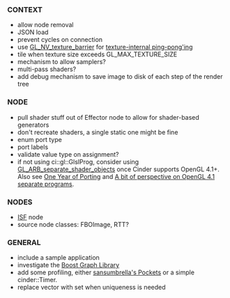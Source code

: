 
### CONTEXT
- allow node removal
- JSON load
- prevent cycles on connection
- use [GL_NV_texture_barrier](http://www.opengl.org/registry/specs/NV/texture_barrier.txt) for [texture-internal ping-pong'ing](https://www.opengl.org/discussion_boards/showthread.php/173265-GL_NV_texture_barrier-on-ATI?p=1214070&viewfull=1#post1214070)
- tile when texture size exceeds GL_MAX_TEXTURE_SIZE
- mechanism to allow samplers?
- multi-pass shaders?
- add debug mechanism to save image to disk of each step of the render tree

### NODE
- pull shader stuff out of Effector node to allow for shader-based generators
- don't recreate shaders, a single static one might be fine
- enum port type
- port labels
- validate value type on assignment?
- if not using ci::gl::GlslProg, consider using [GL_ARB_separate_shader_objects](http://www.opengl.org/registry/specs/ARB/separate_shader_objects.txt) once Cinder supports OpenGL 4.1+. Also see [One Year of Porting](http://www.slideshare.net/slideshow/embed_code/34431339?rel=0#) and [A bit of perspective on OpenGL 4.1 separate programs](http://www.g-truc.net/post-0348.html).

### NODES
- [ISF](http://vdmx.vidvox.net/blog/isf) node
- source node classes: FBOImage, RTT?

### GENERAL
- include a sample application
- investigate the [Boost Graph Library](http://www.boost.org/doc/libs/1_55_0/libs/graph/doc/index.html)
- add some profiling, either [sansumbrella's Pockets](https://github.com/sansumbrella/Pockets/blob/dev/src/pockets/Profiling.h) or a simple cinder::Timer.
- replace vector with set when uniqueness is needed
